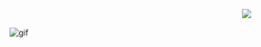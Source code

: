 &emsp; &emsp; &emsp; &emsp; &emsp; &emsp; &emsp; &emsp; &emsp; &emsp; &emsp; &emsp; &emsp; &emsp; &emsp; &emsp; &emsp; &emsp; &emsp; &emsp; &emsp; &emsp; &emsp;![](https://komarev.com/ghpvc/?username=yutanejohiel&color=grey&style=plastic&label=dolls&abbreviated=true)

![gif](https://files.catbox.moe/0mf1r4.gif)
